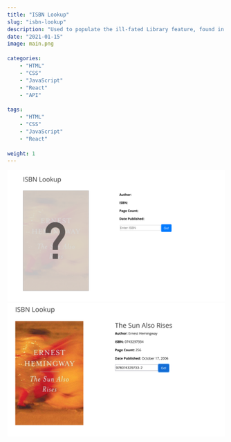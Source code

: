 ```yaml
---
title: "ISBN Lookup"
slug: "isbn-lookup"
description: "Used to populate the ill-fated Library feature, found in the 2021 version of this site."
date: "2021-01-15"
image: main.png

categories:
    - "HTML"
    - "CSS"
    - "JavaScript"
    - "React"
    - "API"

tags:
    - "HTML"
    - "CSS"
    - "JavaScript"
    - "React"

weight: 1
---
```


![Mystery](mystery.png)![Found](found.png)
